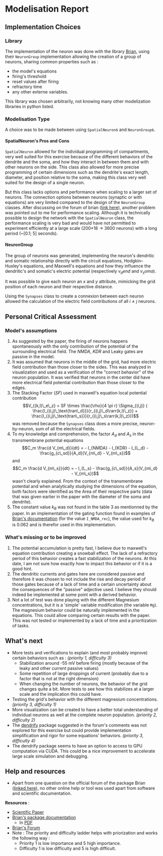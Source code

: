 # Modelisation Report

## Implementation Choices

### Library

The implementation of the neuron was done with the library [Brian](https://brian2.readthedocs.io/), using their `NeuronGroup` implementation allowing the creation of a group of neurons, sharing common properties such as :

- the model's equations
- firing's threshold
- reset values after firing
- refractory time
- any other externe variables.

This library was chosen arbitrarily, not knowing many other modelization libraries in python listed.

### Modelisation Type

A choice was to be made between using `SpatialNeuron`s and `NeuronGroup`s.

#### SpatialNeuron's Pros and Cons

`SpatialNeuron` allowed for the individual programming of compartments, very well suited for this exercise because of the different behaviors of the dendrite and the soma, and how they interact in between them and with other neurons on the side. This class also allowed for more precise programming of certain dimensions such as the dendrite's exact length, diameter, and position relative to the soma, making this class very well suited for the design of a single neuron.

But this class lacks options and performance when scaling to a larger set of neurons. The connection options between neurons (synaptic or with equations) are very limited compared to the design of the `NeuronGroup` classes. After discussing on the forum of brian ([link here](https://brian.discourse.group/t/grouping-a-large-number-of-spatialneuron-ressource/928/1)), another problem was pointed out to me for performance scaling. Although it is technically possible to design the network with the `SpatialNeuron` class, the performance scaling is very bad and would have not permitted to experiment efficiently at a large scale (200*18 -> 3600 neurons) with a long period (~[0.1; 5] seconds).

#### NeuronGroup

The group of neurons was generated, implementing the neuron's dendritic and somatic relationship directly with the circuit equations, Hodgkin–Huxley's equations, and Maxwell's equations and how they influence the dendritic's and somatic's electric potential (respectively $v_dend$ and $v_soma$).

It was possible to give each neuron an $x$ and $y$ attribute, mimicking the grid position of each neuron and their respective distance.

Using the `Synapses` class to create a connexion between each neuron allowed the calculation of the electric field contributions of all $i \neq j$ neurons.

## Personal Critical Assessment

### Model's assumptions

1. As suggested by the paper, the firing of neurons happens spontaneously with the only contribution of the potential of the surrounding electrical field. The *NMDA*, *KDR* and Leaky gates are passive in the model.
2. It was assumed that neurons in the middle of the grid, had more electric field contribution than those closer to the sides. This was analyzed in visualization and used as a verification of the "correct behavior" of the neuron population. It was verified that neurons in the center did have more electrical field potential contribution than those closer to the edges.
3. The Stacking Factor ($SF$) used in maxwell's equation local potential contribution $$V_{(k,l)\_e\_z} = SF \times \frac{\rho}{4 \pi r} \Sigma_{(i,j)} ( \frac{I_{(i,j)\_\text{tran\_d}}}{r_{(i,j)\_d\rarr(k,l)\_z}} + \frac{I_{(i,j)\_\text{tran\_s}}}{r_{(i,j)\_s\rarr(k,l)\_z}})$$ was removed because the `Synapses` class does a more precise, neuron-by-neuron, sum of all the electrical fields.
4. To my knowledge and comprehension, the factor $A_d$ and $A_s$ in the transmembrane potential equations $$C_m \frac{d V_{m\_d}}{dt} = - I_{NMDA} - I_{KDR} - I_{L_d} - \frac{g_{c\_sd}}{A_d}(V_{m\_d} - V_{m\_s})$$ and $$C_m \frac{d V_{m\_s}}{dt} = - I_{L_s} - \frac{g_{c\_sd}}{A_s}(V_{m\_d} - V_{m\_s})$$ wasn't clearly explained. From the context of the transmembrane potential and when analytically studying the dimensions of the equation, both factors were identified as the Area of their respective parts (data that was given earlier in the paper with the diameter of the soma and dendrite).
5. The constant value $k_B$ was not found in the table 3 as mentionned by the paper. In an implementation of the gating function found in examples of [Brian's documentation](https://brian2.readthedocs.io/en/stable/examples/frompapers.Brunel_Wang_2001.html?highlight=persistent#sample-specific-persistent-activity) (for the value `I_NMDA_rec`), the value used for $k_B$ is $0.062$ and is therefor used in this implementation.

### What's missing or to be improved

1. The potential accumulation is pretty fast, I believe due to maxwell's equation contribution creating a snowball effect. The lack of a refractory period of this behavior creates a fast stabilization of the neurons. At this date, I am not sure how exactly how to impact this behavior or if it is a good hint.
2. The dendritic currents and gates here are considered passive and therefore it was chosen to not include the rise and decay period of those gates because of a lack of time and a certain uncertainty about the consequences of the "passive" adjective used. I believe they should indeed be implemented at some point with a derived behavior.
3. Not a lot of test was done playing with the different Magnesium concentrations, but it is a 'simple' variable modification (the variable `Mg`). The magnesium behavior could be naturally implemented in the equations. This could allow comparing certain results with the paper. This was not tested or implemented by a lack of time and a prioritization of tasks.

## What's next

- More tests and verifications to explain (and most probably improve) certain behaviors such as : *(priority 1, difficulty 3)*
  - Stabilization around -55 mV before firing (mostly because of the leaky and other current passive values)
  - Some repetition of large droppings of current (probably due to a factor that is not at the right dimension)
  - When changing the number of neurons, the behavior of the grid changes quite a bit. More tests to see how this stabilizes at a larger scale and the implication this could have.
- Testing the grid's behavior with the different magnesium concentrations. *(priority 3, difficulty 1)*
- More visualization can be created to have a better total understanding of individual neurons as well at the complete neuron population. *(priority 2, difficulty 2)*
- The [dendrify](https://dendrify.readthedocs.io/en/latest/index.html) package suggested in the forum's comments was not explored for this exercise but could provide implementation simplification and rigor for some equations' behaviors. *(priority 3, difficulty 4)*
- The dendrify package seems to have an option to access to GPU computation via CUDA. This could be a nice improvement to accelerate large scale simulation and debugging.

## Help and resources

- Apart from one question on the official forum of the package Brian ([linked here](https://brian.discourse.group/t/grouping-a-large-number-of-spatialneuron-ressource/928)), no other online help or tool was used apart from software and scientific documentation.

**Resources** :

- [Scientific Paper](https://pubmed.ncbi.nlm.nih.gov/30295923/)
- [Brian's package documentation](https://brian2.readthedocs.io/en/stable/)
  - In [PDF](https://brian2.readthedocs.io/_/downloads/en/stable/pdf/)
- [Brian's Forum](https://brian.discourse.group/)
- Note : The priority and difficulty ladder helps with priorization and works the following way :
  - Priority 1 is low importance and 5 high importance.
  - Difficulty 1 is low difficulty and 5 is high difficult.
